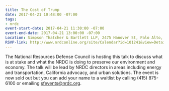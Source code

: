```yaml
---
title: The Cost of Trump
date: 2017-04-21 10:48:00 -07:00
tags:
- nrdc
event-start-date: 2017-04-21 11:30:00 -07:00
event-end-date: 2017-04-21 13:00:00 -07:00
Location: Simpson Thatcher & Bartlett LLP, 2475 Hanover St, Palo Alto, CA 94304
RSVP-link: http://www.nrdconline.org/site/Calendar?id=101241&view=Detail
---
```


The National Resources Defense Council is hosting this talk to discuss what is at stake and what the NRDC is doing to preserve our environment and economy. The talk will be lead by NRDC directors in areas including energy and transportation, California advocacy, and urban solutions. The event is now sold out but you can add your name to a waitlist by calling (415) 875-6100 or emailing sfevents@nrdc.org.
